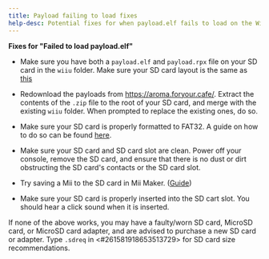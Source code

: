 ```yaml
---
title: Payload failing to load fixes
help-desc: Potential fixes for when payload.elf fails to load on the Wii U
---
```


**Fixes for "Failed to load payload.elf"**

- Make sure you have both a `payload.elf` and `payload.rpx` file on your SD card in the `wiiu` folder. Make sure your SD card layout is the same as [this](https://wiiu.eiphax.tech/sdlayout)
- Redownload the payloads from https://aroma.foryour.cafe/. Extract the contents of the `.zip` file to the root of your SD card, and merge with the existing `wiiu` folder. When prompted to replace the existing ones, do so.

- Make sure your SD card is properly formatted to FAT32. A guide on how to do so can be found [here](https://wiki.hacks.guide/wiki/Formatting_an_SD_card).

- Make sure your SD card and SD card slot are clean. Power off your console, remove the SD card, and ensure that there is no dust or dirt obstructing the SD card's contacts or the SD card slot.
- Try saving a Mii to the SD card in Mii Maker. ([Guide](https://en-americas-support.nintendo.com/app/answers/detail/a_id/1722/~/how-to-save-a-mii-as-a-photo))
- Make sure your SD card is properly inserted into the SD cart slot. You should hear a click sound when it is inserted.

If none of the above works, you may have a faulty/worn SD card, MicroSD card, or MicroSD card adapter, and are advised to purchase a new SD card or adapter. Type `.sdreq` in <#261581918653513729> for SD card size recommendations. 
